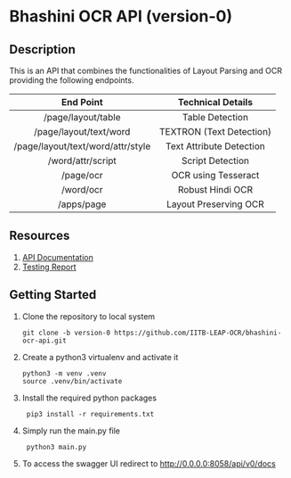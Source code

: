 # Bhashini OCR API (version-0)

## Description

This is an API that combines the functionalities of Layout Parsing and OCR providing the following endpoints.

| End Point  | Technical Details |
| :---: | :---: |
| /page/layout/table |  Table Detection  |
| /page/layout/text/word | TEXTRON (Text Detection) |
| /page/layout/text/word/attr/style |  Text Attribute Detection  |
| /word/attr/script |  Script Detection  |
| /page/ocr  | OCR using Tesseract |
| /word/ocr  | Robust Hindi OCR |
| /apps/page |  Layout Preserving OCR  |

## Resources
1. [API Documentation](https://docs.google.com/document/d/1n6hQ8GsPeaaBxNYfzmjgeI_tuNJTxnx9c9cVD-RD3Uw/edit?usp=sharing)
2. [Testing Report](https://docs.google.com/document/d/1wx_iKTE1Knd6Os95OrVe0fog2Nma8TZq7kSvstC9moA/edit?usp=sharing)
   

## Getting Started
1. Clone the repository to local system
   ```
   git clone -b version-0 https://github.com/IITB-LEAP-OCR/bhashini-ocr-api.git
   ```
2. Create a python3 virtualenv and activate it
   ```
   python3 -m venv .venv
   source .venv/bin/activate
   ```
3. Install the required python packages
   ```
    pip3 install -r requirements.txt
   ```
4. Simply run the main.py file
   ```
    python3 main.py
   ```
5. To access the swagger UI redirect to http://0.0.0.0:8058/api/v0/docs
